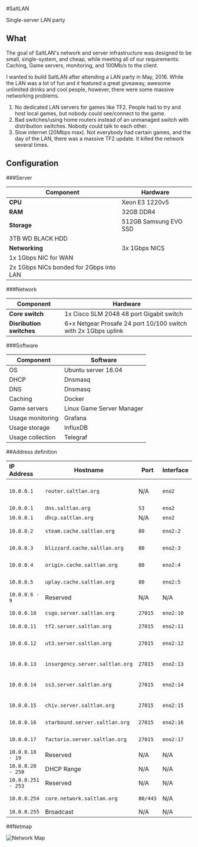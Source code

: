 #SaltLAN

Single-server LAN party

## What

The goal of SaltLAN's network and server infrastructure was designed to be small, single-system, and cheap, while meeting all of our requirements: Caching, Game servers, monitoring, and 100Mb/s to the client.

I wanted to build SaltLAN after attending a LAN party in May, 2016. While the LAN was a lot of fun and it featured a great giveaway, awesome unlimited drinks and cool people, however, there were some massive networking problems.

 1. No dedicated LAN servers for games like TF2. People had to try and host local games, but nobody could see/connect to the game.
 2. Bad switches/using home routers instead of an unmanaged switch with distribution switches. Nobody could talk to each other.
 3. Slow internet (20Mbps max). Not everybody had certain games, and the day of the LAN, there was a massive TF2 update. It killed the network several times.
 
 
## Configuration

###Server

Component | Hardware
--- | ---
**CPU** |Xeon E3 1220v5 
**RAM** |32GB DDR4      
**Storage** | 512GB Samsung EVO SSD
  | 3TB WD BLACK HDD
**Networking**| 3x 1Gbps NICS
  | 1x 1Gbps NIC for WAN
  | 2x 1Gbps NICs bonded for 2Gbps into LAN
  
###Network

Component | Hardware
--- | ---
**Core switch** | 1x Cisco SLM 2048 48 port Gigabit switch
**Disribution switches** | 6+x Netgear Prosafe 24 port 10/100 switch with 2x 1Gbps uplink

###Software

Component | Software
--- | ---
OS | Ubuntu server 16.04
DHCP | Dnsmasq
DNS | Dnsmasq
Caching | Docker
Game servers | Linux Game Server Manager
Usage monitoring | Grafana
Usage storage | InfluxDB
Usage collection | Telegraf

##Address definition

IP Address | Hostname | Port | Interface | Service | Comments
:--- | --- | --- | --- | :--- |--- | 
`10.0.0.1` | `router.saltlan.org` | N/A | `eno2` | Router | Basic NAT and IPv4 forwarding
`10.0.0.1` | `dns.saltlan.org` | `53` | `eno2` | Dnsmasq | DNS
`10.0.0.1` | `dhcp.saltlan.org` | N/A | `eno2` | Dnsmasq | DHCP
`10.0.0.2` | `steam.cache.saltlan.org` | `80` | `eno2:2` |  Docker | Steam cache
`10.0.0.3` | `blizzard.cache.saltlan.org` | `80` |  `eno2:3` |  Docker | Battle.net cache
`10.0.0.4` | `origin.cache.saltlan.org` | `80` | `eno2:4` |  Docker | Origin cache
`10.0.0.5` | `uplay.cache.saltlan.org` | `80` |  `eno2:5` | Docker | Uplay cache
`10.0.0.6 - 9` | Reserved | N/A | N/A | N/A
`10.0.0.10` | `csgo.server.saltlan.org` | `27015` | `eno2:10` |  LGSM | CS:GO server
`10.0.0.11` | `tf2.server.saltlan.org` | `27015` | `eno2:11` |  LGSM | TF2 server
`10.0.0.12` | `ut3.server.saltlan.org` | `27015` | `eno2:12` |  LGSM | Unreal Tournament 2 server
`10.0.0.13` | `insurgency.server.saltlan.org` | `27015` | `eno2:13` |  LGSM | Insurgency server
`10.0.0.14` | `ss3.server.saltlan.org` | `27015` | `eno2:14` |  LGSM | Serious Sam 3 server
`10.0.0.15` | `chiv.server.saltlan.org` | `27015` | `eno2:15` |  LGSM | Chivalry server
`10.0.0.16` | `starbound.server.saltlan.org` | `27015` | `eno2:16` |  LGSM | Starbound server
`10.0.0.17` | `factorio.server.saltlan.org` | `27015` | `eno2:17` |  LGSM | Factorio server
`10.0.0.18 - 19` | Reserved | N/A | N/A | N/A | N/A 
`10.0.0.20 - 250` | DHCP Range | N/A | N/A | N/A | N/A 
`10.0.0.251 - 253` | Reserved | N/A | N/A | N/A | N/A 
`10.0.0.254` | `core.network.saltlan.org` | `80/443` | N/A | Cisco | SLM2048 core switch
`10.0.0.255` | Broadcast | N/A | N/A | N/A | N/A 
##Netmap

![Network Map](https://i.imgur.com/8V0OGwn.png)
